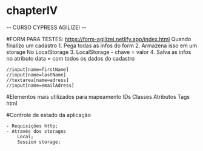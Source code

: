 # chapterIV

-- CURSO CYPRESS AGILIZEI --

#FORM PARA TESTES: https://form-agilizei.netlify.app/index.html
    Quando finalizo um cadastro
        1. Pega todas as infos do form
        2. Armazena isso em um storage
            No LocalStorage
        3. LocalStorage - chave = valor
        4. Salva as infos no atributo data = com todos os dados do cadastro

    //input[name=firstName]
    //input[name=lastName]
    //textarea[name=adress]
    //input[name=emailAdress]

#Elementos mais utilizados para mapeamento
    IDs
    Classes
    Atributos
    Tags html

#Controle de estado da aplicação

    - Requisições http;
    - Através dos storages
        Local;
        Session storage;
    